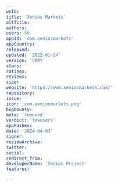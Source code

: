 ```yaml
---
wsId: 
title: 'Xenios Markets'
altTitle: 
authors: 
users: 50
appId: 'com.xeniosmarkets'
appCountry: 
released: 
updated: '2022-01-24'
version: 'VARY'
stars: 
ratings: 
reviews: 
size: 
website: 'https://www.xeniosmarkets.com/'
repository: 
issue: 
icon: 'com.xeniosmarkets.png'
bugbounty: 
meta: 'removed'
verdict: 'fewusers'
appHashes: 
date: '2024-04-03'
signer: 
reviewArchive: 
twitter: 
social: 
redirect_from: 
developerName: 'Xenios Project'
features: 

---
```


